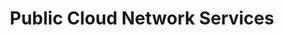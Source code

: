 ---
title: Public Cloud Network Services
slug: publiccloud/network-services
excerpt: Encontre a nossa documentação sobre as soluções de rede para o Public Cloud da OVHcloud
sections: Conceitos, Introdução, Additional IP, Configuração, Recursos Técnicos, Tutoriais
order: 02
---